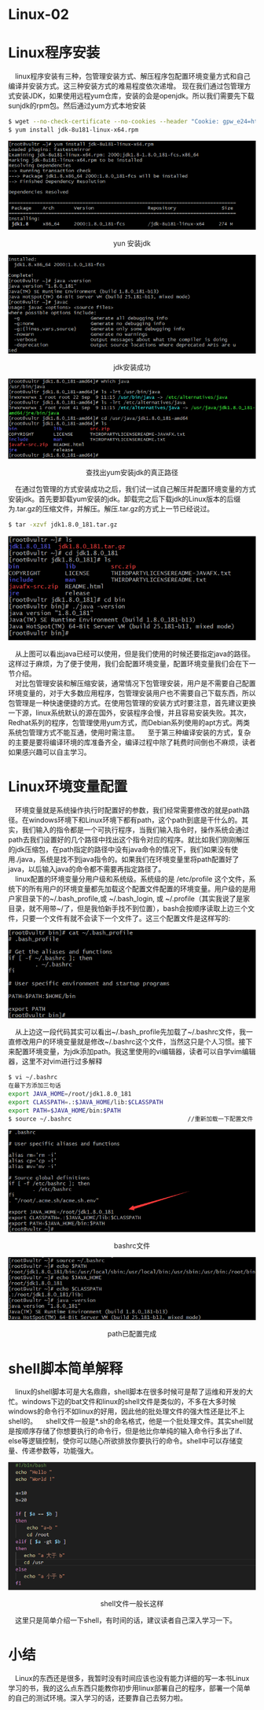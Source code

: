 Linux-02
==========================================
# Linux程序安装

&ensp;&ensp;linux程序安装有三种，包管理安装方式、解压程序包配置环境变量方式和自己编译并安装方式。这三种安装方式的难易程度依次递增。
现在我们通过包管理方式安装JDK，如果使用远程yum仓库，安装的会是openjdk。所以我们需要先下载sunjdk的rpm包。然后通过yum方式本地安装
```bash
$ wget --no-check-certificate --no-cookies --header "Cookie: gpw_e24=http%3A%2F%2Fwww.oracle.com" "http://download.oracle.com/otn-pub/java/jdk/8u181-b13/96a7b8442fe848ef90c96a2fad6ed6d1/jdk-8u181-linux-x64.rpm"
$ yum install jdk-8u181-linux-x64.rpm
```

![image](https://github.com/ZZULI-TECH/interview/blob/master/images/biao_linux/yum_install_jdk.png?raw=true)

<center>yun 安装jdk</center>

![image](https://github.com/ZZULI-TECH/interview/blob/master/images/biao_linux/java_install_success.png?raw=true)

<center>jdk安装成功</center>

![image](https://github.com/ZZULI-TECH/interview/blob/master/images/biao_linux/find_javapath.png?raw=true)

<center>查找出yum安装jdk的真正路径</center>

&ensp;&ensp;在通过包管理的方式安装成功之后，我们试一试自己解压并配置环境变量的方式安装jdk。首先要卸载yum安装的jdk。卸载完之后下载jdk的Linux版本的后缀为.tar.gz的压缩文件，并解压。解压.tar.gz的方式上一节已经说过。<br/>

```bash
$ tar -xzvf jdk1.8.0_181.tar.gz
```

![image](https://github.com/ZZULI-TECH/interview/blob/master/images/biao_linux/un_gz.png?raw=true)

&ensp;&ensp;从上图可以看出java已经可以使用，但是我们使用的时候还要指定java的路径。这样过于麻烦，为了便于使用，我们会配置环境变量，配置环境变量我们会在下一节介绍。<br/>
&ensp;&ensp;对比包管理安装和解压缩安装，通常情况下包管理安装，用户是不需要自己配置环境变量的，对于大多数应用程序，包管理安装用户也不需要自己下载东西，所以包管理是一种快速便捷的方式。在使用包管理的安装方式时要注意，首先建议更换一下源，linux系统默认的源在国外，安装程序会慢，并且容易安装失败。其次，Redhat系列的程序，包管理使用yum方式，而Debian系列使用的apt方式。两类系统包管理方式不能互通，使用时需注意。
&ensp;&ensp;至于第三种编译安装的方式，复杂的主要是要将编译环境的库准备齐全，编译过程中除了耗费时间倒也不麻烦，读者如果感兴趣可以自主学习。

# Linux环境变量配置

&ensp;&ensp;环境变量就是系统操作执行时配置好的参数，我们经常需要修改的就是path路径。在windows环境下和Linux环境下都有path，这个path到底是干什么的。其实，我们输入的指令都是一个可执行程序，当我们输入指令时，操作系统会通过path去我们设置好的几个路径中找出这个指令对应的程序。就比如我们刚刚解压的jdk压缩包，在path指定的路径中没有java命令的情况下，我们如果没有使用./java，系统是找不到java指令的。如果我们在环境变量里将path配置好了java，以后输入java的命令都不需要再指定路径了。<br/>
&ensp;&ensp;linux配置的环境变量分用户级和系统级。系统级的是 /etc/profile 这个文件，系统下的所有用户的环境变量都先加载这个配置文件配置的环境变量。用户级的是用户家目录下的~/.bash_profile,或 ~/.bash_login, 或 ~/.profile（其实我说了是家目录，就不用带~/了，但是我怕新手找不到位置），bash会按顺序读取上边三个文件，只要一个文件有就不会读下一个文件了。这三个配置文件是这样写的:


![image](https://github.com/ZZULI-TECH/interview/blob/master/images/biao_linux/bash_profile.png?raw=true)

&ensp;&ensp;从上边这一段代码其实可以看出~/.bash_profile先加载了~/.bashrc文件，我一直修改用户的环境变量就是修改~/.bashrc这个文件，当然这只是个人习惯。接下来配置环境变量，为jdk添加path。我这里使用的vi编辑器，读者可以自学vim编辑器，这里不对vim进行过多解释<br>

```bash
$ vi ~/.bashrc
在最下方添加三句话
export JAVA_HOME=/root/jdk1.8.0_181
export CLASSPATH=.:$JAVA_HOME/lib:$CLASSPATH
export PATH=$JAVA_HOME/bin:$PATH
$ source ~/.bashrc                                 //重新加载一下配置文件
```

![image](https://github.com/ZZULI-TECH/interview/blob/master/images/biao_linux/bashrc.png?raw=true)

<center>bashrc文件</center>

![image](https://github.com/ZZULI-TECH/interview/blob/master/images/biao_linux/path_ok.png?raw=true)

<center>path已配置完成</center>

# shell脚本简单解释

&ensp;&ensp;linux的shell脚本可是大名鼎鼎，shell脚本在很多时候可是帮了运维和开发的大忙。windows下边的bat文件和linux的shell文件是类似的，不多在大多时候windows的命令行不如linux的好用，因此他的批处理文件的强大性还是比不上shell的。
&ensp;&ensp;shell文件一般是*.sh的命名格式，他是一个批处理文件。其实shell就是按顺序存储了你想要执行的命令行，但是他比你单纯的输入命令行多出了if、else等逻辑控制，使你可以随心所欲排放你要执行的命令。shell中可以存储变量、传递参数等，功能强大。

![image](https://github.com/ZZULI-TECH/interview/blob/master/images/biao_linux/shell_hello.png?raw=true)

<center>shell文件一般长这样</center>

&ensp;&ensp;这里只是简单介绍一下shell，有时间的话，建议读者自己深入学习一下。

# 小结

&ensp;&ensp;Linux的东西还是很多，我暂时没有时间应该也没有能力详细的写一本书Linux学习的书，我的这么点东西只能教你初步用linux部署自己的程序，部署一个简单的自己的测试环境。深入学习的话，还要靠自己去努力啦。
